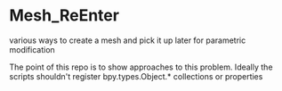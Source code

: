 # Mesh_ReEnter
various ways to create a mesh and pick it up later for parametric modification

The point of this repo is to show approaches to this problem. Ideally the scripts shouldn't register bpy.types.Object.*  collections or properties
